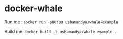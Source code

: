 # docker-whale
Run me : `docker run -p80:80 ushamandya/whale-example`

Build me: `docker build -t ushamandya/whale-example .`
